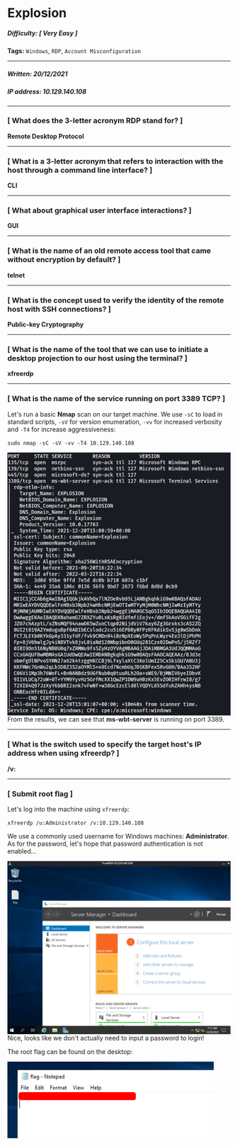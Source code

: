 # Explosion

##### Difficulty: [ Very Easy ]

**Tags:** `Windows`,  `RDP`,  `Account Misconfiguration`

---

##### Written: 20/12/2021

##### IP address: 10.129.140.108

---

### [ What does the 3-letter acronym RDP stand for? ]

**Remote Desktop Protocol**

---

### [ What is a 3-letter acronym that refers to interaction with the host through a command line interface? ]

**CLI**

---

### [ What about graphical user interface interactions? ]

**GUI**

---

### [ What is the name of an old remote access tool that came without encryption by default? ]

**telnet**

---

### [ What is the concept used to verify the identity of the remote host with SSH connections? ]

**Public-key Cryptography**

---

### [ What is the name of the tool that we can use to initiate a desktop projection to our host using the terminal? ]

**xfreerdp**

---

### [ What is the name of the service running on port 3389 TCP? ]

Let's run a basic **Nmap** scan on our target machine. We use `-sC` to load in standard scripts, `-sV` for version enumeration, `-vv` for increased verbosity and `-T4` for increase aggressiveness:

```
sudo nmap -sC -sV -vv -T4 10.129.140.108
```

<img style="float: left;" src="screenshots/screenshot1.png">

From the results, we can see that **ms-wbt-server** is running on port 3389.

---

### [ What is the switch used to specify the target host's IP address when using xfreerdp? ]

**/v:**

---

### [ Submit root flag ]

Let's log into the machine using `xfreerdp`:

```
xfreerdp /u:Administrator /v:10.129.140.108
```

We use a commonly used username for Windows machines: **Administrator**. As for the password, let's hope that password authentication is not enabled...

<img style="float: left;" src="screenshots/screenshot2.png">

Nice, looks like we don't actually need to input a password to login!

The root flag can be found on the desktop:

<img style="float: left;" src="screenshots/screenshot3.png">
